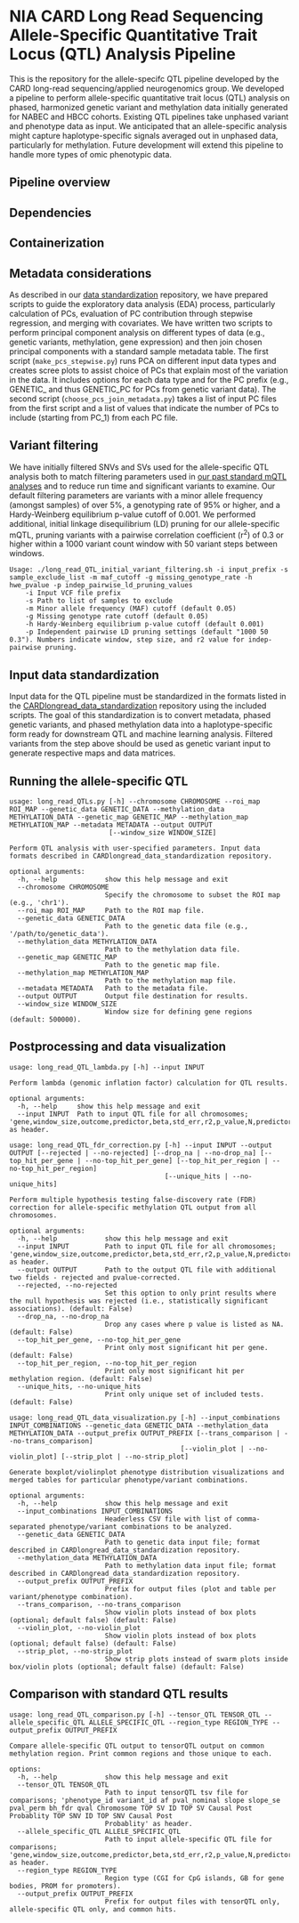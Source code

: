 # NIA CARD Long Read Sequencing Allele-Specific Quantitative Trait Locus (QTL) Analysis Pipeline
This is the repository for the allele-specifc QTL pipeline developed by the CARD long-read sequencing/applied neurogenomics group. We developed a pipeline to perform allele-specific quantitative trait locus (QTL) analysis on phased, harmonized genetic variant and methylation data initially generated for NABEC and HBCC cohorts. Existing QTL pipelines take unphased variant and phenotype data as input. We anticipated that an allele-specific analysis might capture haplotype-specific signals averaged out in unphased data, particularly for methylation. Future development will extend this pipeline to handle more types of omic phenotypic data.

## Pipeline overview
## Dependencies
## Containerization
## Metadata considerations
As described in our [data standardization](https://github.com/NIH-CARD/CARDlongread_data_standardization) repository, we have prepared scripts to guide the exploratory data analysis (EDA) process, particularly calculation of PCs, evaluation of PC contribution through stepwise regression, and merging with covariates. We have written two scripts to perform principal component analysis on different types of data (e.g., genetic variants, methylation, gene expression) and then join chosen principal components with a standard sample metadata table. The first script (```make_pcs_stepwise.py```) runs PCA on different input data types and creates scree plots to assist choice of PCs that explain most of the variation in the data. It includes options for each data type and for the PC prefix (e.g., GENETIC_ and thus GENETIC_PC for PCs from genetic variant data). The second script (```choose_pcs_join_metadata.py```) takes a list of input PC files from the first script and a list of values that indicate the number of PCs to include (starting from PC_1) from each PC file.

## Variant filtering
We have initially filtered SNVs and SVs used for the allele-specific QTL analysis both to match filtering parameters used in [our past standard mQTL analyses](https://www.biorxiv.org/content/10.1101/2024.12.16.628723v1) and to reduce run time and significant variants to examine. Our default filtering parameters are variants with a minor allele frequency (amongst samples) of over 5%, a genotyping rate of 95% or higher, and a Hardy-Weinberg equilibrium p-value cutoff of 0.001. We performed additional, initial linkage disequilibrium (LD) pruning for our allele-specific mQTL, pruning variants with a pairwise correlation coefficient (r<sup>2</sup>) of 0.3 or higher within a 1000 variant count window with 50 variant steps between windows.
```
Usage: ./long_read_QTL_initial_variant_filtering.sh -i input_prefix -s sample_exclude_list -m maf_cutoff -g missing_genotype_rate -h hwe_pvalue -p indep_pairwise_ld_pruning_values
	-i Input VCF file prefix
	-s Path to list of samples to exclude
	-m Minor allele frequency (MAF) cutoff (default 0.05)
	-g Missing genotype rate cutoff (default 0.05)
	-h Hardy-Weinberg equilibrium p-value cutoff (default 0.001)
	-p Independent pairwise LD pruning settings (default "1000 50 0.3"). Numbers indicate window, step size, and r2 value for indep-pairwise pruning.
```
## Input data standardization
Input data for the QTL pipeline must be standardized in the formats listed in the [CARDlongread_data_standardization](https://github.com/NIH-CARD/CARDlongread_data_standardization) repository using the included scripts. The goal of this standardization is to convert metadata, phased genetic variants, and phased methylation data into a haplotype-specific form ready for downstream QTL and machine learning analysis. Filtered variants from the step above should be used as genetic variant input to generate respective maps and data matrices.

## Running the allele-specific QTL
```
usage: long_read_QTLs.py [-h] --chromosome CHROMOSOME --roi_map ROI_MAP --genetic_data GENETIC_DATA --methylation_data METHYLATION_DATA --genetic_map GENETIC_MAP --methylation_map METHYLATION_MAP --metadata METADATA --output OUTPUT
                         [--window_size WINDOW_SIZE]

Perform QTL analysis with user-specified parameters. Input data formats described in CARDlongread_data_standardization repository.

optional arguments:
  -h, --help            show this help message and exit
  --chromosome CHROMOSOME
                        Specify the chromosome to subset the ROI map (e.g., 'chr1').
  --roi_map ROI_MAP     Path to the ROI map file.
  --genetic_data GENETIC_DATA
                        Path to the genetic data file (e.g., '/path/to/genetic_data').
  --methylation_data METHYLATION_DATA
                        Path to the methylation data file.
  --genetic_map GENETIC_MAP
                        Path to the genetic map file.
  --methylation_map METHYLATION_MAP
                        Path to the methylation map file.
  --metadata METADATA   Path to the metadata file.
  --output OUTPUT       Output file destination for results.
  --window_size WINDOW_SIZE
                        Window size for defining gene regions (default: 500000).
```
## Postprocessing and data visualization
```
usage: long_read_QTL_lambda.py [-h] --input INPUT

Perform lambda (genomic inflation factor) calculation for QTL results.

optional arguments:
  -h, --help     show this help message and exit
  --input INPUT  Path to input QTL file for all chromosomes; 'gene,window_size,outcome,predictor,beta,std_err,r2,p_value,N,predictor_freq' as header.
```
```
usage: long_read_QTL_fdr_correction.py [-h] --input INPUT --output OUTPUT [--rejected | --no-rejected] [--drop_na | --no-drop_na] [--top_hit_per_gene | --no-top_hit_per_gene] [--top_hit_per_region | --no-top_hit_per_region]
                                       [--unique_hits | --no-unique_hits]

Perform multiple hypothesis testing false-discovery rate (FDR) correction for allele-specific methylation QTL output from all chromosomes.

optional arguments:
  -h, --help            show this help message and exit
  --input INPUT         Path to input QTL file for all chromosomes; 'gene,window_size,outcome,predictor,beta,std_err,r2,p_value,N,predictor_freq' as header.
  --output OUTPUT       Path to the output QTL file with additional two fields - rejected and pvalue-corrected.
  --rejected, --no-rejected
                        Set this option to only print results where the null hypothesis was rejected (i.e., statistically significant associations). (default: False)
  --drop_na, --no-drop_na
                        Drop any cases where p value is listed as NA. (default: False)
  --top_hit_per_gene, --no-top_hit_per_gene
                        Print only most significant hit per gene. (default: False)
  --top_hit_per_region, --no-top_hit_per_region
                        Print only most significant hit per methylation region. (default: False)
  --unique_hits, --no-unique_hits
                        Print only unique set of included tests. (default: False)
```
```
usage: long_read_QTL_data_visualization.py [-h] --input_combinations INPUT_COMBINATIONS --genetic_data GENETIC_DATA --methylation_data METHYLATION_DATA --output_prefix OUTPUT_PREFIX [--trans_comparison | --no-trans_comparison]
                                           [--violin_plot | --no-violin_plot] [--strip_plot | --no-strip_plot]

Generate boxplot/violinplot phenotype distribution visualizations and merged tables for particular phenotype/variant combinations.

optional arguments:
  -h, --help            show this help message and exit
  --input_combinations INPUT_COMBINATIONS
                        Headerless CSV file with list of comma-separated phenotype/variant combinations to be analyzed.
  --genetic_data GENETIC_DATA
                        Path to genetic data input file; format described in CARDlongread_data_standardization repository.
  --methylation_data METHYLATION_DATA
                        Path to methylation data input file; format described in CARDlongread_data_standardization repository.
  --output_prefix OUTPUT_PREFIX
                        Prefix for output files (plot and table per variant/phenotype combination).
  --trans_comparison, --no-trans_comparison
                        Show violin plots instead of box plots (optional; default false) (default: False)
  --violin_plot, --no-violin_plot
                        Show violin plots instead of box plots (optional; default false) (default: False)
  --strip_plot, --no-strip_plot
                        Show strip plots instead of swarm plots inside box/violin plots (optional; default false) (default: False)
```
## Comparison with standard QTL results
```
usage: long_read_QTL_comparison.py [-h] --tensor_QTL TENSOR_QTL --allele_specific_QTL ALLELE_SPECIFIC_QTL --region_type REGION_TYPE --output_prefix OUTPUT_PREFIX

Compare allele-specific QTL output to tensorQTL output on common methylation region. Print common regions and those unique to each.

options:
  -h, --help            show this help message and exit
  --tensor_QTL TENSOR_QTL
                        Path to input tensorQTL tsv file for comparisons; 'phenotype_id variant_id af pval_nominal slope slope_se pval_perm bh_fdr qval Chromosome TOP SV ID TOP SV Causal Post Probablity TOP SNV ID TOP SNV Causal Post
                        Probablity' as header.
  --allele_specific_QTL ALLELE_SPECIFIC_QTL
                        Path to input allele-specific QTL file for comparisons; 'gene,window_size,outcome,predictor,beta,std_err,r2,p_value,N,predictor_freq' as header.
  --region_type REGION_TYPE
                        Region type (CGI for CpG islands, GB for gene bodies, PROM for promoters).
  --output_prefix OUTPUT_PREFIX
                        Prefix for output files with tensorQTL only, allele-specific QTL only, and common hits.
```
